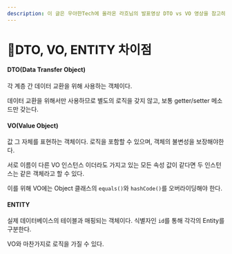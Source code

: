 ```yaml
---
description: 이 글은 우아한Tech에 올라온 라흐님의 발표영상 DTO vs VO 영상을 참고하였다.
---
```


# DTO, VO, ENTITY 차이점

#### DTO(Data Transfer Object)

각 계층 간 데이터 교환을 위해 사용하는 객체이다.&#x20;

데이터 교환을 위해서만 사용하므로 별도의 로직을 갖지 않고, 보통 getter/setter 메소드만 갖는다.

#### VO(Value Object)

값 그 자체를 표현하는 객체이다. 로직을 포함할 수 있으며, 객체의 불변성을 보장해야한다.

서로 이름이 다른 VO 인스턴스 이더라도 가지고 있는 모든 속성 값이 같다면 두 인스턴스는 같은 객체라고 할 수 있다.&#x20;

이를 위해 VO에는 Object 클래스의 `equals()`와 `hashCode()`를 오버라이딩해야 한다.

#### ENTITY

실제 데이터베이스의 테이블과 매핑되는 객체이다. 식별자인 `id`를 통해 각각의 Entity를 구분한다.

VO와 마찬가지로 로직을 가질 수 있다.
